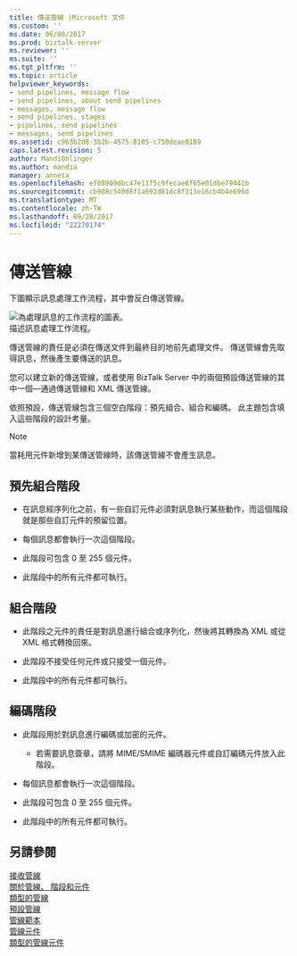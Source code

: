 ```yaml
---
title: 傳送管線 |Microsoft 文件
ms.custom: ''
ms.date: 06/08/2017
ms.prod: biztalk-server
ms.reviewer: ''
ms.suite: ''
ms.tgt_pltfrm: ''
ms.topic: article
helpviewer_keywords:
- send pipelines, message flow
- send pipelines, about send pipelines
- messages, message flow
- send pipelines, stages
- pipelines, send pipelines
- messages, send pipelines
ms.assetid: c963b2d8-3b2b-4575-8105-c750deae8189
caps.latest.revision: 5
author: MandiOhlinger
ms.author: mandia
manager: anneta
ms.openlocfilehash: ef08909dbc47e11f5c9fecae6f65e01dbe79441b
ms.sourcegitcommit: cb908c540d8f1a692d01dc8f313e16cb4b4e696d
ms.translationtype: MT
ms.contentlocale: zh-TW
ms.lasthandoff: 09/20/2017
ms.locfileid: "22270174"
---
```

# <a name="send-pipelines"></a>傳送管線
下圖顯示訊息處理工作流程，其中會反白傳送管線。  
  
 ![為處理訊息的工作流程的圖表。](../core/media/ebiz-dev-busprcsadptc.gif "ebiz_dev_busprcsadptc")  
描述訊息處理工作流程。  
  
 傳送管線的責任是必須在傳送文件到最終目的地前先處理文件。 傳送管線會先取得訊息，然後產生要傳送的訊息。  
  
 您可以建立新的傳送管線，或者使用 BizTalk Server 中的兩個預設傳送管線的其中一個—通過傳送管線和 XML 傳送管線。  
  
 依照預設，傳送管線包含三個空白階段：預先組合、組合和編碼。 此主題包含填入這些階段的設計考量。  
  
> [!NOTE]
>  當耗用元件新增到某傳送管線時，該傳送管線不會產生訊息。  
  
## <a name="pre-assemble-stage"></a>預先組合階段  
  
-   在訊息經序列化之前，有一些自訂元件必須對訊息執行某些動作，而這個階段就是那些自訂元件的預留位置。  
  
-   每個訊息都會執行一次這個階段。  
  
-   此階段可包含 0 至 255 個元件。  
  
-   此階段中的所有元件都可執行。  
  
## <a name="assemble-stage"></a>組合階段  
  
-   此階段之元件的責任是對訊息進行組合或序列化，然後將其轉換為 XML 或從 XML 格式轉換回來。  
  
-   此階段不接受任何元件或只接受一個元件。  
  
-   此階段中的所有元件都可執行。  
  
## <a name="encode-stage"></a>編碼階段  
  
-   此階段用於對訊息進行編碼或加密的元件。  
  
    -   若需要訊息簽章，請將 MIME/SMIME 編碼器元件或自訂編碼元件放入此階段。  
  
-   每個訊息都會執行一次這個階段。  
  
-   此階段可包含 0 至 255 個元件。  
  
-   此階段中的所有元件都可執行。  
  
## <a name="see-also"></a>另請參閱  
 [接收管線](../core/receive-pipelines.md)   
 [關於管線、 階段和元件](../core/about-pipelines-stages-and-components.md)   
 [類型的管線](../core/types-of-pipelines.md)   
 [預設管線](../core/default-pipelines.md)   
 [管線範本](../core/pipeline-templates.md)   
 [管線元件](../core/pipeline-components.md)   
 [類型的管線元件](../core/types-of-pipeline-components.md)